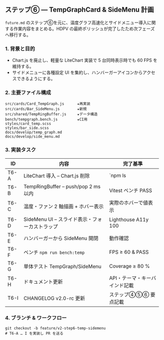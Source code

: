 ## ステップ⑥ ― TempGraphCard & SideMenu 計画

`future.md` のステップ⑥を元に、温度グラフ高速化とサイドメニュー導入に関する作業内容をまとめる。HDPV の最終ポリッシュが完了したため次フェーズへ移行する。

### 1. 背景と目的
- Chart.js を廃止し、軽量な LiteChart 実装で 5 台同時表示時でも 60 FPS を維持する。
- サイドメニューに各種設定 UI を集約し、ハンバーガーアイコンからアクセスできるようにする。

### 2. 主要ファイル構成
```
src/cards/Card_TempGraph.js      ★再実装
src/cards/Bar_SideMenu.js        ★新規
src/shared/TempRingBuffer.js     ★データ構造
bench/tempgraph.bench.js         ★CI用
styles/card_temp.scss
styles/bar_side.scss
docs/develop/temp_graph.md
docs/develop/side_menu.md
```

### 3. 実装タスク
| ID | 内容 | 完了基準 |
|----|------|---------|
|T6-A|LiteChart 導入 – Chart.js 削除|`npm ls | grep chart.js` が 0|
|T6-B|TempRingBuffer – push/pop 2 ms 以内|Vitest ベンチ PASS|
|T6-C|温度・ファン 2 軸描画 + ホバー表示|実際のホバーで値表示|
|T6-D|SideMenu UI – スライド表示・フォーカストラップ|Lighthouse A11y 100|
|T6-E|ハンバーガーから SideMenu 開閉|動作確認|
|T6-F|ベンチ `npm run bench:temp`|FPS ≥ 60 & PASS|
|T6-G|単体テスト TempGraph/SideMenu|Coverage ≥ 80 %|
|T6-H|ドキュメント更新|API・テーマ・キーバインド記載|
|T6-I|CHANGELOG v2.0-rc 更新|ステップ④⑤⑥ 要点記載|

### 4. ブランチ & ワークフロー
```
git checkout -b feature/v2-step6-temp-sidemenu
# T6-A … I を実装し PR を送る
```
